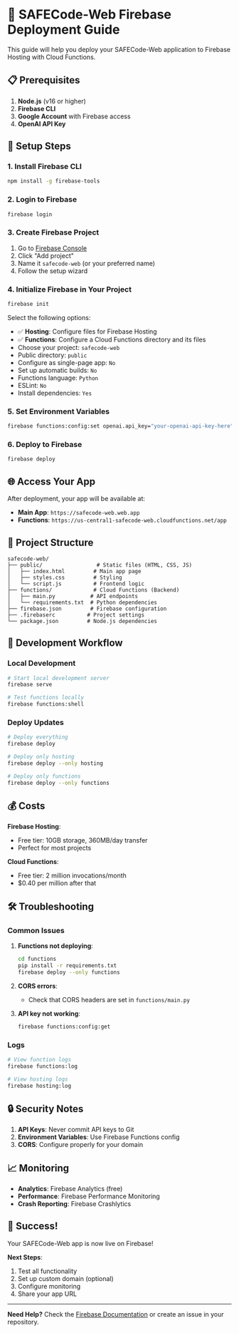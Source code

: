 # 🚀 SAFECode-Web Firebase Deployment Guide

This guide will help you deploy your SAFECode-Web application to Firebase Hosting with Cloud Functions.

## 📋 Prerequisites

1. **Node.js** (v16 or higher)
2. **Firebase CLI** 
3. **Google Account** with Firebase access
4. **OpenAI API Key**

## 🔧 Setup Steps

### 1. Install Firebase CLI
```bash
npm install -g firebase-tools
```

### 2. Login to Firebase
```bash
firebase login
```

### 3. Create Firebase Project
1. Go to [Firebase Console](https://console.firebase.google.com/)
2. Click "Add project"
3. Name it `safecode-web` (or your preferred name)
4. Follow the setup wizard

### 4. Initialize Firebase in Your Project
```bash
firebase init
```

Select the following options:
- ✅ **Hosting**: Configure files for Firebase Hosting
- ✅ **Functions**: Configure a Cloud Functions directory and its files
- Choose your project: `safecode-web`
- Public directory: `public`
- Configure as single-page app: `No`
- Set up automatic builds: `No`
- Functions language: `Python`
- ESLint: `No`
- Install dependencies: `Yes`

### 5. Set Environment Variables
```bash
firebase functions:config:set openai.api_key="your-openai-api-key-here"
```

### 6. Deploy to Firebase
```bash
firebase deploy
```

## 🌐 Access Your App

After deployment, your app will be available at:
- **Main App**: `https://safecode-web.web.app`
- **Functions**: `https://us-central1-safecode-web.cloudfunctions.net/app`

## 📁 Project Structure

```
safecode-web/
├── public/                 # Static files (HTML, CSS, JS)
│   ├── index.html         # Main app page
│   ├── styles.css         # Styling
│   └── script.js          # Frontend logic
├── functions/             # Cloud Functions (Backend)
│   ├── main.py           # API endpoints
│   └── requirements.txt  # Python dependencies
├── firebase.json         # Firebase configuration
├── .firebaserc          # Project settings
└── package.json         # Node.js dependencies
```

## 🔄 Development Workflow

### Local Development
```bash
# Start local development server
firebase serve

# Test functions locally
firebase functions:shell
```

### Deploy Updates
```bash
# Deploy everything
firebase deploy

# Deploy only hosting
firebase deploy --only hosting

# Deploy only functions
firebase deploy --only functions
```

## 💰 Costs

**Firebase Hosting**: 
- Free tier: 10GB storage, 360MB/day transfer
- Perfect for most projects

**Cloud Functions**:
- Free tier: 2 million invocations/month
- $0.40 per million after that

## 🛠️ Troubleshooting

### Common Issues

1. **Functions not deploying**:
   ```bash
   cd functions
   pip install -r requirements.txt
   firebase deploy --only functions
   ```

2. **CORS errors**:
   - Check that CORS headers are set in `functions/main.py`

3. **API key not working**:
   ```bash
   firebase functions:config:get
   ```

### Logs
```bash
# View function logs
firebase functions:log

# View hosting logs
firebase hosting:log
```

## 🔒 Security Notes

1. **API Keys**: Never commit API keys to Git
2. **Environment Variables**: Use Firebase Functions config
3. **CORS**: Configure properly for your domain

## 📈 Monitoring

- **Analytics**: Firebase Analytics (free)
- **Performance**: Firebase Performance Monitoring
- **Crash Reporting**: Firebase Crashlytics

## 🎉 Success!

Your SAFECode-Web app is now live on Firebase! 

**Next Steps**:
1. Test all functionality
2. Set up custom domain (optional)
3. Configure monitoring
4. Share your app URL

---

**Need Help?** Check the [Firebase Documentation](https://firebase.google.com/docs) or create an issue in your repository.
